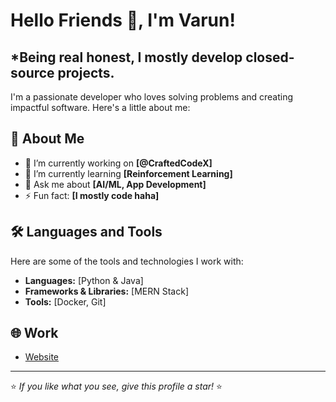 # Hello Friends 👋, I'm Varun!

## *Being real honest, I mostly develop closed-source projects.

I'm a passionate developer who loves solving problems and creating impactful software. 
Here's a little about me:

## 🚀 About Me
- 🔭 I’m currently working on **[@CraftedCodeX]**
- 🌱 I’m currently learning **[Reinforcement Learning]**
- 💬 Ask me about **[AI/ML, App Development]**
- ⚡ Fun fact: **[I mostly code haha]**

## 🛠️ Languages and Tools
Here are some of the tools and technologies I work with:
- **Languages:** [Python & Java]
- **Frameworks & Libraries:** [MERN Stack]
- **Tools:** [Docker, Git]


## 🌐 Work
- [ Website](https://craftedcodex.vercel.app/)

---

⭐️ *If you like what you see, give this profile a star!* ⭐️
